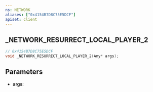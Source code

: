 ```yaml
---
ns: NETWORK
aliases: ["0x4154B7D8C75E5DCF"]
apiset: client
---
```

## _NETWORK_RESURRECT_LOCAL_PLAYER_2

```c
// 0x4154B7D8C75E5DCF
void _NETWORK_RESURRECT_LOCAL_PLAYER_2(Any* args);
```


## Parameters
* **args**: